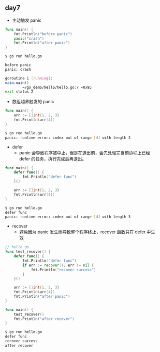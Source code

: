 ## day7
- 主动触发 panic
```go
func main() {
	fmt.Println("before panic")
	panic("crash")
	fmt.Println("after panic")
}
```
```bash
$ go run hello.go

before panic
panic: crash

goroutine 1 [running]:
main.main()
        ~/go_demo/hello/hello.go:7 +0x95
exit status 2
```
- 数组越界触发的 panic
```go
func main() {
	arr := []int{1, 2, 3}
	fmt.Println(arr[4])
}
```
```bash
$ go run hello.go
panic: runtime error: index out of range [4] with length 3
```
- defer
  - panic 会导致程序被中止，但是在退出前，会先处理完当前协程上已经defer 的任务，执行完成后再退出。
```go
func main() {
	defer func() {
		fmt.Println("defer func")
	}()

	arr := []int{1, 2, 3}
	fmt.Println(arr[4])
}
```
```bash
$ go run hello.go 
defer func
panic: runtime error: index out of range [4] with length 3
```
- recover
  - 避免因为 panic 发生而导致整个程序终止，recover 函数只在 defer 中生效
```go
// hello.go
func test_recover() {
	defer func() {
		fmt.Println("defer func")
		if err := recover(); err != nil {
			fmt.Println("recover success")
		}
	}()

	arr := []int{1, 2, 3}
	fmt.Println(arr[4])
	fmt.Println("after panic")
}

func main() {
	test_recover()
	fmt.Println("after recover")
}

```
```bash
$ go run hello.go 
defer func
recover success
after recover
```